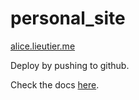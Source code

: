 # personal_site

[alice.lieutier.me](http://alice.lieutier.me)

Deploy by pushing to github.

Check the docs [here](https://github.com/alicelieutier/personal_site/settings/pages).